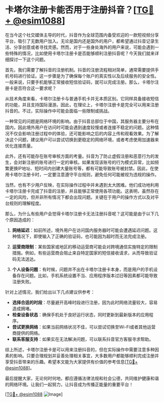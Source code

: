 # 卡塔尔注册卡能否用于注册抖音？[[TG💪+ @esim1088](https://t.me/s/esim1088)]

在当今这个社交媒体主导的时代，抖音作为全球范围内备受欢迎的一款短视频分享平台，吸引了无数用户加入。无论是国内还是国外的用户，都希望通过抖音记录生活、分享创意或者寻找灵感。然而，对于一些身处海外的用户来说，可能会遇到一些特殊的情况，比如使用卡塔尔注册卡是否能够顺利注册抖音呢？今天我们就来详细探讨一下这个问题。

首先，我们需要了解抖音的注册机制。抖音的注册流程相对简单，通常需要提供手机号码进行验证。这一步骤是为了确保每个账户的真实性以及后续服务的安全性。一般来说，只要手机能够正常接收短信验证码，就可以完成注册。那么，卡塔尔注册卡是否符合这一要求呢？

从技术角度来看，卡塔尔注册卡与普通手机卡并无本质区别。它同样具备接收短信的功能，并且支持国际漫游。因此，在理论上，卡塔尔注册卡是完全可以用来注册抖音的。不过，实际操作中可能会面临一些限制或挑战。

一种常见的问题是网络环境的影响。由于抖音总部位于中国，其服务器主要分布在国内，因此境外用户在访问时可能会遇到速度较慢或者连接不稳定的问题。这种情况不仅会影响注册过程中的体验，还可能影响之后的内容上传和观看效果。为了解决这个问题，建议用户可以尝试切换到更稳定的网络环境，或者考虑使用加速器来优化连接质量。

此外，还有可能存在账号审核方面的考量。抖音为了防止虚假注册和恶意行为的发生，会对新注册的账号进行一定的审核。如果发现该账号的行为模式异常，比如频繁更换IP地址、短时间内创建大量账号等，都有可能导致账号被封禁。因此，在使用卡塔尔注册卡时，一定要注意遵守平台规则，避免任何可能被视为违规的操作。

当然，也有不少用户反映，在实际操作过程中并未遇到太大困难。他们成功地利用卡塔尔注册卡完成了抖音的注册，并且能够正常使用各项功能。这表明，虽然存在一定的风险，但并非所有情况下都会出现问题。关键在于用户的操作方式以及对平台规则的理解程度。

那么，为什么有些用户会觉得卡塔尔注册卡无法注册抖音呢？这可能是由于以下几个原因造成的：

1. **网络延迟**：如前所述，境外用户在访问国内服务器时可能会遭遇延迟问题。这种情况下，即使输入了正确的验证码，也可能因为超时而无法完成注册。
   
2. **运营商限制**：某些国家或地区的移动运营商可能会对跨境通信实施特定的限制措施。例如，有些运营商会阻止来自特定国家的短信接收请求，从而导致验证码无法送达。

3. **个人设备问题**：有时候，问题并不出在卡塔尔注册卡本身，而是用户的手机设备存在问题。比如，手机系统设置不当、应用程序版本过旧等因素都可能导致注册失败。

针对上述情况，我们给出以下几点建议供参考：

- **选择合适的时段**：尽量避开高峰时段进行注册，因为此时网络流量较大，容易造成拥堵。
- **检查设备状态**：确保手机处于良好运行状态，同时更新到最新版本的应用程序。
- **尝试更换网络**：如果当前网络状况不佳，可以尝试切换至Wi-Fi或者其他运营商提供的网络。
- **联系客服支持**：如果实在无法解决问题，可以联系抖音官方客服寻求帮助。

综上所述，卡塔尔注册卡是可以用来注册抖音的，但在实际操作中需要注意多种因素的影响。只要合理规划并妥善处理相关事宜，大多数用户都能够顺利完成注册并享受抖音带来的乐趣。希望本文能为大家提供有价值的参考信息[[TG💪+ @esim1088](https://t.me/s/esim1088)]。

最后提醒大家，无论何时何地，都应遵循法律法规和社会公德，共同维护健康和谐的网络环境。让我们一起努力，让抖音成为传播正能量的重要平台！

[[TG💪+ @esim1088](https://t.me/s/esim1088) ![Image](https://i.postimg.cc/4NQfJmqS/Snipaste-2025-05-13-00-14-12.png)]